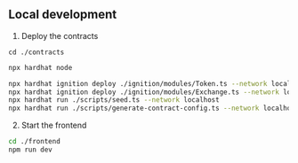 ## Local development

1. Deploy the contracts

`cd ./contracts`

```bash
npx hardhat node
```

```bash
npx hardhat ignition deploy ./ignition/modules/Token.ts --network localhost
npx hardhat ignition deploy ./ignition/modules/Exchange.ts --network localhost
npx hardhat run ./scripts/seed.ts --network localhost
npx hardhat run ./scripts/generate-contract-config.ts --network localhost
```

2. Start the frontend

```bash
cd ./frontend
npm run dev
```
